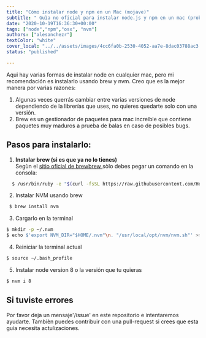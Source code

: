 ```yaml
---
title: "Cómo instalar node y npm en un Mac (mojave)"
subtitle: " Guìa no oficial para instalar node.js y npm en un mac (probada con versiòn MacOS mojave)"
date: "2020-10-19T16:36:30+00:00"
tags: ["node","npm","osx", "nvm"]
authors: ["alesanchezr"]
textColor: "white"
cover_local: "../../assets/images/4cc6fa0b-2530-4052-aa7e-8dac03788ac3.png"
status: "published"

---
```


Aqui hay varias formas de instalar node en cualquier mac, pero mi recomendación es instalarlo usando brew y nvm.
Creo que es la mejor manera por varias razones:

  1. Algunas veces querrás cambiar entre varias versiones de node dependiendo de la librerías que uses, no quieres quedarte solo con una versión.
  2. Brew es un gestionador de paquetes para mac increíble que contiene paquetes muy maduros a prueba de balas en caso de posibles bugs.
  
## Pasos para instalarlo:

  1. **Instalar brew (si es que ya no lo tienes)**  
  Segùn el [sitio oficial de brewbrew
  ](https://brew.sh/) sòlo debes pegar un comando en la consola: 
  ```sh
    $ /usr/bin/ruby -e "$(curl -fsSL https://raw.githubusercontent.com/Homebrew/install/master/install)"
  ```
  
  2. Instalar NVM usando brew
  
  ```sh
   $ brew install nvm
  ```
  
  3. Cargarlo en la terminal
  
  ```sh
  $ mkdir -p ~/.nvm
  $ echo $'export NVM_DIR="$HOME/.nvm"\n. "/usr/local/opt/nvm/nvm.sh"' >> ~/.bash_profile
  ```
  4. Reiniciar la terminal actual
  ```sh
  $ source ~/.bash_profile
  ```
  
  5. Instalar node version 8 o la versión que tu quieras
  ```sh
  $ nvm i 8
  ```
  
 ## Si tuviste errores
 
 Por favor deja un mensaje'/issue' en este repositorio e intentaremos ayudarte. Tambièn puedes contribuir con una pull-request si crees que esta guía necesita actulizaciones.
